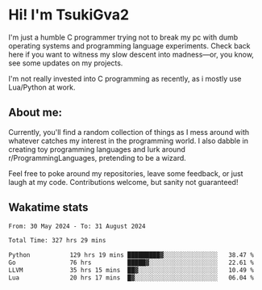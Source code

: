 # Hi! I'm TsukiGva2

I'm just a humble C programmer trying not to break my pc with dumb operating systems and programming language experiments. Check back here if you want to witness my slow descent into madness—or, you know, see some updates on my projects.

I'm not really invested into C programming as recently, as i mostly use Lua/Python at work.

## About me:

Currently, you'll find a random collection of things as I mess around with whatever catches my interest in the programming world. I also dabble in creating toy programming languages and lurk around r/ProgrammingLanguages, pretending to be a wizard.

Feel free to poke around my repositories, leave some feedback, or just laugh at my code. Contributions welcome, but sanity not guaranteed!

## Wakatime stats
<!--START_SECTION:waka-->

```txt
From: 30 May 2024 - To: 31 August 2024

Total Time: 327 hrs 29 mins

Python           129 hrs 19 mins █████████▓░░░░░░░░░░░░░░░   38.47 %
Go               76 hrs          █████▓░░░░░░░░░░░░░░░░░░░   22.61 %
LLVM             35 hrs 15 mins  ██▓░░░░░░░░░░░░░░░░░░░░░░   10.49 %
Lua              20 hrs 17 mins  █▓░░░░░░░░░░░░░░░░░░░░░░░   06.04 %
```

<!--END_SECTION:waka-->
